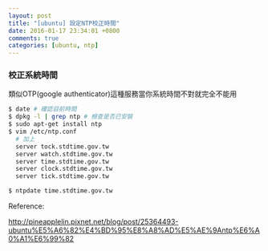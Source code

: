 ```yaml
---
layout: post
title: "[ubuntu] 設定NTP校正時間"
date: 2016-01-17 23:34:01 +0800
comments: true
categories: [ubuntu, ntp]
---
```


### 校正系統時間

類似OTP(google authenticator)這種服務當你系統時間不對就完全不能用

```bash
$ date # 確認目前時間
$ dpkg -l | grep ntp # 檢查是否已安裝
$ sudo apt-get install ntp
$ vim /etc/ntp.conf
  # 加上
  server tock.stdtime.gov.tw
  server watch.stdtime.gov.tw
  server time.stdtime.gov.tw
  server clock.stdtime.gov.tw
  server tick.stdtime.gov.tw

$ ntpdate time.stdtime.gov.tw
```

Reference:

http://pineapplelin.pixnet.net/blog/post/25364493-ubuntu%E5%A6%82%E4%BD%95%E8%A8%AD%E5%AE%9Antp%E6%A0%A1%E6%99%82